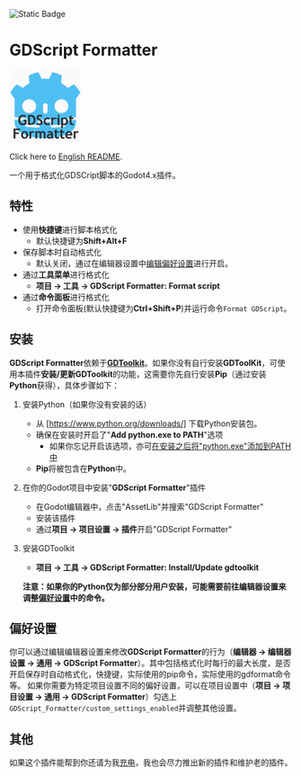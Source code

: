![Static Badge](https://img.shields.io/badge/Godot-4.x-blue?logo=godotengine&labelColor=white)

# GDScript Formatter

![icon](icon.png)

Click here to [English README](README.md).

一个用于格式化GDSCript脚本的Godot4.x插件。

## 特性

- 使用**快捷键**进行脚本格式化
  - 默认快捷键为**Shift+Alt+F**
- 保存脚本时自动格式化
  - 默认关闭，通过在编辑器设置中[编辑偏好设置](#偏好设置)进行开启。
- 通过**工具菜单**进行格式化
  - **项目 -> 工具 -> GDScript Formatter: Format script**
- 通过**命令面板**进行格式化
  - 打开命令面板(默认快捷键为**Ctrl+Shift+P**)并运行命令`Format GDScript`。

## 安装

**GDScript Formatter**依赖于[**GDToolkit**](https://github.com/Scony/godot-gdscript-toolkit)。如果你没有自行安装**GDToolKit**，可使用本插件**安装/更新GDToolkit**的功能，这需要你先自行安装**Pip**（通过安装**Python**获得），具体步骤如下：

1. 安装Python（如果你没有安装的话）
   - 从 [https://www.python.org/downloads/] 下载Python安装包。
   - 确保在安装时开启了"**Add python.exe to PATH**"选项
     - 如果你忘记开启该选项，亦可[在安装之后将"python.exe"添加到PATH中](https://realpython.com/add-python-to-path/)
   - **Pip**将被包含在**Python**中。

2. 在你的Godot项目中安装"**GDScript Formatter**"插件
   - 在Godot编辑器中，点击"AssetLib"并搜索"GDScript Formatter"
   - 安装该插件
   - 通过**项目 -> 项目设置 -> 插件**开启"GDScript Formatter"

3. 安装GDToolkit
   - **项目 -> 工具 -> GDScript Formatter: Install/Update gdtoolkit**

    **注意：如果你的Python仅为部分部分用户安装，可能需要前往编辑器设置来调整[偏好设置](#偏好设置)中的命令。**

## 偏好设置

你可以通过编辑编辑器设置来修改**GDScript Formatter**的行为（**编辑器 -> 编辑器设置 -> 通用 -> GDScript Formatter**）。其中包括格式化时每行的最大长度，是否开启保存时自动格式化，快捷键，实际使用的pip命令，实际使用的gdformat命令等。
如果你需要为特定项目设置不同的偏好设置，可以在项目设置中（**项目 -> 项目设置 -> 通用 -> GDScript Formatter**）勾选上`GDScript_Formatter/custom_settings_enabled`并调整其他设置。

## 其他

如果这个插件能帮到你还请为我[充电](https://afdian.com/a/Daylily-Zeleen)，我也会尽力推出新的插件和维护老的插件。
